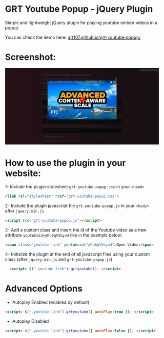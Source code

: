 # GRT Youtube Popup - jQuery Plugin
Simple and lightweight jQuery plugin for playing youtube embed videos in a popup. 

You can check the demo here: [grt107.github.io/grt-youtube-popup/](http://grt107.github.io/grt-youtube-popup/)

# Screenshot:
![Alt text](/screenshot.jpg?raw=true "Demo Screenshot")

# How to use the plugin in your website:
1- Include the plugin stylesheet ```grt-youtube-popup.css``` in your ```<head>```

  ```html
  <link rel="stylesheet" href="grt-youtube-popup.css">
  ```

2- Include the plugin javascript file ```grt-youtube-popup.js``` in your ```<body>``` after ```jquery.min.js```

  ```html
  <script src="grt-youtube-popup.js"></script>
  ```

3- Add a custom class and insert the id of the Youtube video as a new attribute ```youtubeid=yPu6qV5byu4``` like in the example below:

  ```html
  <span class="youtube-link" youtubeid="yPu6qV5byu4">Open Video</span>
  ```
  
4- Initialize the plugin at the end of all javascript files using your custom class (after ```jquery.min.js``` and ```grt-youtube-popup.js```)

```html
  <script> $(".youtube-link").grtyoutube(); </script>
  ```

# Advanced Options
- Autoplay Enabled (enabled by default)

```html
<script> $(".youtube-link").grtyoutube({ autoPlay:true }); </script>
```

- Autoplay Disabled

```html
<script> $(".youtube-link").grtyoutube({ autoPlay:false }); </script>
```
